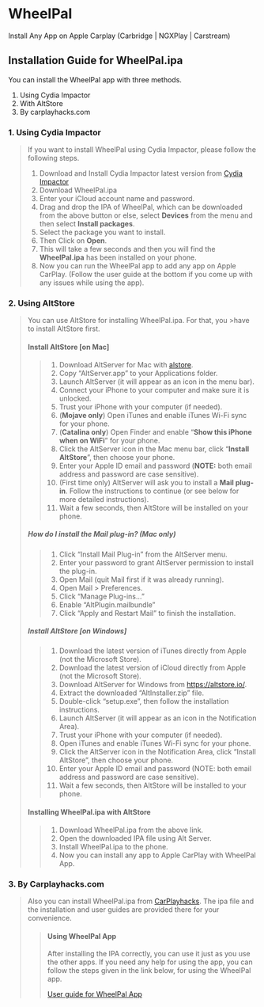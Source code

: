 # WheelPal

Install Any App on Apple Carplay (Carbridge | NGXPlay | Carstream)

## Installation Guide for WheelPal.ipa

You can install the WheelPal app with three methods.

1. Using Cydia Impactor
2. With AltStore
3. By carplayhacks.com

### 1. Using Cydia Impactor

> If you want to install WheelPal using Cydia Impactor, please follow the following steps.
>
> 1.  Download and Install Cydia Impactor latest version from [Cydia
>     Impactor](http://www.cydiaimpactor.com)
> 2.  Download WheelPal.ipa
> 3.  Enter your iCloud account name and password.
> 4.  Drag and drop the IPA of WheelPal, which can be downloaded from
>     the above button or else, select **Devices** from the menu and then select **Install packages**.
> 5.  Select the package you want to install.
> 6.  Then Click on **Open**.
> 7.  This will take a few seconds and then you will find the
>     **WheelPal.ipa** has been installed on your phone.
> 8.  Now you can run the WheelPal app to add any app on Apple
>     CarPlay. (Follow the user guide at the bottom if you come up
>     with any issues while using the app).

### 2. Using AltStore

> You can use AltStore for installing WheelPal.ipa. For that, you >have to install AltStore first.
>
> #### Install AltStore [on Mac]
>
> > 1.  Download AltServer for Mac with [alstore](https://altstore.io/).
> > 2.  Copy “AltServer.app” to your Applications folder.
> > 3.  Launch AltServer (it will appear as an icon in the menu bar).
> > 4.  Connect your iPhone to your computer and make sure it is unlocked.
> > 5.  Trust your iPhone with your computer (if needed).
> > 6.  (**Mojave only**) Open iTunes and enable iTunes Wi-Fi sync for your phone.
> > 7.  (**Catalina only**) Open Finder and enable “**Show this iPhone when on WiFi**” for your phone.
> > 8.  Click the AltServer icon in the Mac menu bar, click “**Install AltStore**”, then choose your phone.
> > 9.  Enter your Apple ID email and password (**NOTE:** both email address and password are case sensitive).
> > 10. (First time only) AltServer will ask you to install a **Mail plug-in**. Follow the instructions to continue (or see below for more detailed instructions).
> > 11. Wait a few seconds, then AltStore will be installed on your phone.
>
> ##### How do I install the Mail plug-in? (Mac only)
>
> > 1. Click “Install Mail Plug-in” from the AltServer menu.
> > 2. Enter your password to grant AltServer permission to install the plug-in.
> > 3. Open Mail (quit Mail first if it was already running).
> > 4. Open Mail > Preferences.
> > 5. Click “Manage Plug-ins...”
> > 6. Enable “AltPlugin.mailbundle”
> > 7. Click “Apply and Restart Mail” to finish the installation.
>
> ##### Install AltStore [on Windows]
>
> > 1. Download the latest version of iTunes directly from Apple (not the Microsoft Store).
> > 2. Download the latest version of iCloud directly from Apple (not the Microsoft Store).
> > 3. Download AltServer for Windows from https://altstore.io/.
> > 4. Extract the downloaded “AltInstaller.zip” file.
> > 5. Double-click “setup.exe”, then follow the installation instructions.
> > 6. Launch AltServer (it will appear as an icon in the Notification Area).
> > 7. Trust your iPhone with your computer (if needed).
> > 8. Open iTunes and enable iTunes Wi-Fi sync for your phone.
> > 9. Click the AltServer icon in the Notification Area, click “Install AltStore”, then choose your phone.
> > 10. Enter your Apple ID email and password (NOTE: both email address and password are case sensitive).
> > 11. Wait a few seconds, then AltStore will be installed to your phone.
>
> #### Installing WheelPal.ipa with AltStore
>
> > 1. Download WheelPal.ipa from the above link.
> > 2. Open the downloaded IPA file using Alt Server.
> > 3. Install WheelPal.ipa to the phone.
> > 4. Now you can install any app to Apple CarPlay with WheelPal App.

### 3. By Carplayhacks.com

> Also you can install WheelPal.ipa from [CarPlayhacks](CarPlayhacks.com). The ipa file and the installation and user guides are provided there for your convenience.
>
> > #### Using WheelPal App
> >
> > After installing the IPA correctly, you can use it just as you use the other apps. If you need any help
> > for using the app, you can follow the steps given in the link below, for using the WheelPal app.
> >
> > [User guide for WheelPal App](https://carplayhacks.com/install-wheelpal/)

